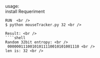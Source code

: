 usage: <br />
install Requeriment <br />
````shell
RUN  <br />
$ python mouseTracker.py 32 <br />

Result: <br />
````shell
Random 32bit entropy: <br />
 00000011100101011110010101001110 <br />
len is: 32 <br />
